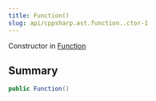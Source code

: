 ```yaml
---
title: Function()
slug: api/cppsharp.ast.function..ctor-1
---
```

Constructor in [Function](/api/cppsharp/ast/function)

## Summary



```csharp
public Function()
```

